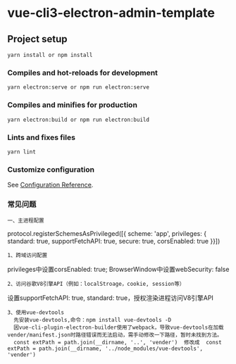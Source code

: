 # vue-cli3-electron-admin-template

## Project setup
```
yarn install or npm install
```

### Compiles and hot-reloads for development
```
yarn electron:serve or npm run electron:serve
```

### Compiles and minifies for production
```
yarn electron:build or npm run electron:build
```

### Lints and fixes files
```
yarn lint
```

### Customize configuration
See [Configuration Reference](https://cli.vuejs.org/config/).


### 常见问题

```
一、主进程配置
```
protocol.registerSchemesAsPrivileged([{ scheme: 'app', privileges: { standard: true, supportFetchAPI: true, secure: true, corsEnabled: true }}])

```
1、跨域访问配置
```
  privileges中设置corsEnabled: true; BrowserWindow中设置webSecurity: false

```
2、访问谷歌V8引擎API（例如：localStroage，cookie, session等）
```
  设置supportFetchAPI: true, standard: true，授权渲染进程访问V8引擎API

```
3、使用vue-devtools
  先安装vue-devtools,命令：npm install vue-devtools -D
  因vue-cli-plugin-electron-builder使用了webpack，导致vue-devtools在加载vender/manifest.json时路径错误而无法启动，需手动修改一下路径，暂时未找到方法。
  const extPath = path.join(__dirname, '..', 'vender')  修改成  const extPath = path.join(__dirname, '../node_modules/vue-devtools', 'vender')